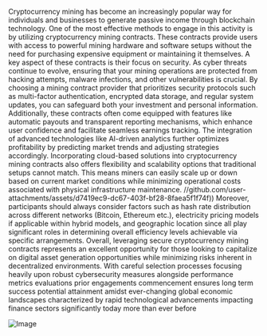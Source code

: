 Cryptocurrency mining has become an increasingly popular way for individuals and businesses to generate passive income through blockchain technology. One of the most effective methods to engage in this activity is by utilizing cryptocurrency mining contracts. These contracts provide users with access to powerful mining hardware and software setups without the need for purchasing expensive equipment or maintaining it themselves.
A key aspect of these contracts is their focus on security. As cyber threats continue to evolve, ensuring that your mining operations are protected from hacking attempts, malware infections, and other vulnerabilities is crucial. By choosing a mining contract provider that prioritizes security protocols such as multi-factor authentication, encrypted data storage, and regular system updates, you can safeguard both your investment and personal information.
Additionally, these contracts often come equipped with features like automatic payouts and transparent reporting mechanisms, which enhance user confidence and facilitate seamless earnings tracking. The integration of advanced technologies like AI-driven analytics further optimizes profitability by predicting market trends and adjusting strategies accordingly.
Incorporating cloud-based solutions into cryptocurrency mining contracts also offers flexibility and scalability options that traditional setups cannot match. This means miners can easily scale up or down based on current market conditions while minimizing operational costs associated with physical infrastructure maintenance.
 //github.com/user-attachments/assets/d7419ec9-dc67-403f-bf28-8faea5f1f74f))
Moreover, participants should always consider factors such as hash rate distribution across different networks (Bitcoin, Ethereum etc.), electricity pricing models if applicable within hybrid models, and geographic location since all play significant roles in determining overall efficiency levels achievable via specific arrangements.
Overall, leveraging secure cryptocurrency mining contracts represents an excellent opportunity for those looking to capitalize on digital asset generation opportunities while minimizing risks inherent in decentralized environments. With careful selection processes focusing heavily upon robust cybersecurity measures alongside performance metrics evaluations prior engagements commencement ensures long term success potential attainment amidst ever-changing global economic landscapes characterized by rapid technological advancements impacting finance sectors significantly today more than ever before


![Image](https://github.com/user-attachments/assets/4a25d116-2220-4385-b08e-f287af8fcbc4)